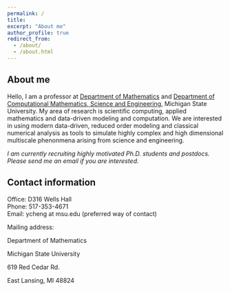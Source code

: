 ```yaml
---
permalink: /
title:  
excerpt: "About me"
author_profile: true
redirect_from: 
  - /about/
  - /about.html
---
```


## About me

Hello, I am a professor at [Department of Mathematics](https://math.msu.edu/) and [Department of Computational Mathematics, Science and Engineering](https://cmse.msu.edu/), Michigan State University. My area of research is scientific computing, applied mathematics and data-driven modeling and computation. We are interested in using modern data-driven, reduced order modeling and classical numerical analysis as tools to simulate highly complex and high dimensional multiscale phenonmena arising from science and engineering.

*I am currently recruiting highly motivated Ph.D. students and postdocs. Please send me an email if you are interested.*







## Contact information

Office: D316 Wells Hall  
Phone: 517-353-4671  
Email: ycheng at msu.edu (preferred way of contact)

Mailing address:

Department of Mathematics

Michigan State University

619 Red Cedar Rd.

East Lansing, MI 48824



